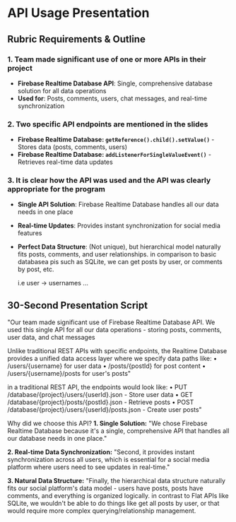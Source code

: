 # API Usage Presentation

## Rubric Requirements & Outline

### 1. Team made significant use of one or more APIs in their project
- **Firebase Realtime Database API**: Single, comprehensive database solution for all data operations
- **Used for**: Posts, comments, users, chat messages, and real-time synchronization

### 2. Two specific API endpoints are mentioned in the slides
- **Firebase Realtime Database: `getReference().child().setValue()`** - Stores data (posts, comments, users)
- **Firebase Realtime Database: `addListenerForSingleValueEvent()`** - Retrieves real-time data updates

### 3. It is clear how the API was used and the API was clearly appropriate for the program
- **Single API Solution**: Firebase Realtime Database handles all our data needs in one place
- **Real-time Updates**: Provides instant synchronization for social media features
- **Perfect Data Structure**: (Not unique), but hierarchical model naturally fits posts, comments, and user relationships. in comparison to basic databasea pis such as SQLite, we can get posts by user, or comments by post, etc.

    i.e user -> usernames ...

## 30-Second Presentation Script

"Our team made significant use of Firebase Realtime Database API. We used this single API for all our data operations - storing posts, comments, user data, and chat messages

Unlike traditional REST APIs with specific endpoints, the Realtime Database provides a unified data access layer where we specify data paths like:
• /users/{username} for user data
• /posts/{postId} for post content
• /users/{username}/posts for user's posts"

in a traditional REST API, the endpoints would look like:
• PUT /database/{project}/users/{userId}.json - Store user data
• GET /database/{project}/posts/{postId}.json - Retrieve posts
• POST /database/{project}/users/{userId}/posts.json - Create user posts"

Why did we choose this API? 
**1. Single Solution:**
"We chose Firebase Realtime Database because it's a single, comprehensive API that handles all our database needs in one place."

**2. Real-time Data Synchronization:**
"Second, it provides instant synchronization across all users, which is essential for a social media platform where users need to see updates in real-time."

**3. Natural Data Structure:**
"Finally, the hierarchical data structure naturally fits our social platform's data model - users have posts, posts have comments, and everything is organized logically. in contrast to Flat APIs like SQLite, we wouldn't be able to do things like get all posts by user, or that would require more complex querying/relationship management.
